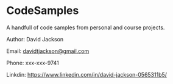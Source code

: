 # CodeSamples

A handfull of code samples from personal and course projects.

Author: David Jackson

Email: davidtjackson@gmail.com

Phone: xxx-xxx-9741

Linkdin: https://www.linkedin.com/in/david-jackson-0565311b5/
